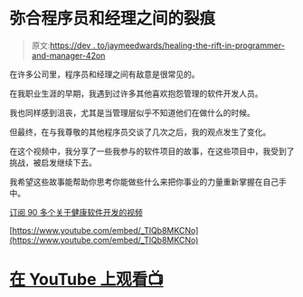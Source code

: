 # 弥合程序员和经理之间的裂痕

> 原文:[https://dev . to/jaymeedwards/healing-the-rift-in-programmer-and-manager-42on](https://dev.to/jaymeedwards/healing-the-rift-between-programmers-and-managers-42on)

在许多公司里，程序员和经理之间有敌意是很常见的。

在我职业生涯的早期，我遇到过许多其他喜欢抱怨管理的软件开发人员。

我也同样感到沮丧，尤其是当管理层似乎不知道他们在做什么的时候。

但最终，在与我尊敬的其他程序员交谈了几次之后，我的观点发生了变化。

在这个视频中，我分享了一些我参与的软件项目的故事，在这些项目中，我受到了挑战，被启发继续下去。

我希望这些故事能帮助你思考你能做些什么来把你事业的力量重新掌握在自己手中。

[订阅 90 多个关于健康软件开发的视频](https://YouTube.com/c/JaymeEdwardsmedia?sub_confirmation=1)

[https://www.youtube.com/embed/_TlQb8MKCNo](https://www.youtube.com/embed/_TlQb8MKCNo)

# [在 YouTube 上观看📺](https://www.youtube.com/watch?v=_TlQb8MKCNo&list=PL32pD389V8xvAiSh4rIE_xqLLBCOnap0M&index=1)